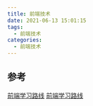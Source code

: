 ```yaml
---
title: 前端技术
date: 2021-06-13 15:01:15
tags:
  - 前端技术
categories:
  - 前端技术
---
```


<p></p>
<!-- more -->


## 参考
[前端学习路线](https://github.com/liyupi/code-roadmap/blob/main/docs/roadmap/%E5%89%8D%E7%AB%AF%E5%AD%A6%E4%B9%A0%E8%B7%AF%E7%BA%BF.md)
[前端学习路线](https://objtube.gitee.io/front-end-roadmap/#/) 